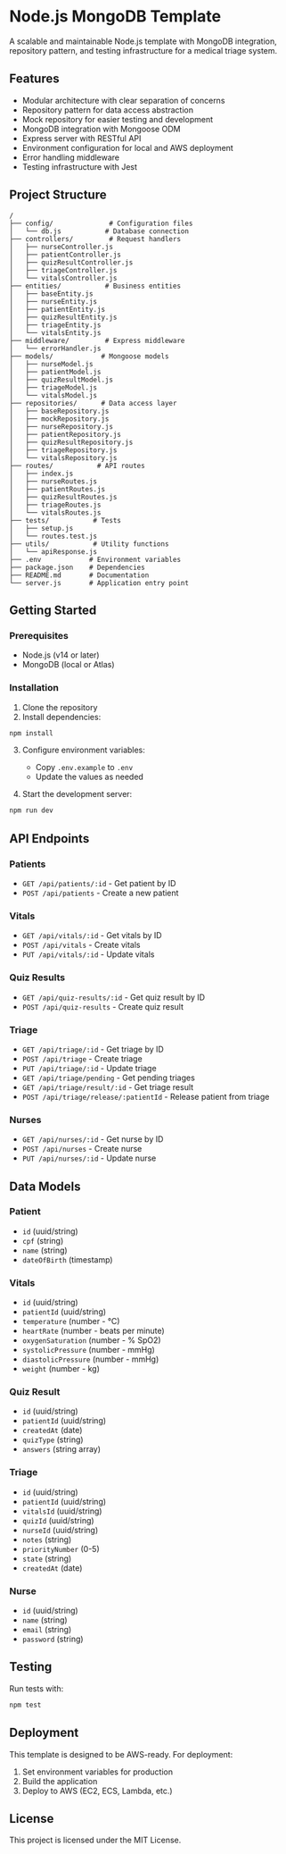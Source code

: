 # Node.js MongoDB Template

A scalable and maintainable Node.js template with MongoDB integration, repository pattern, and testing infrastructure for a medical triage system.

## Features

- Modular architecture with clear separation of concerns
- Repository pattern for data access abstraction
- Mock repository for easier testing and development
- MongoDB integration with Mongoose ODM
- Express server with RESTful API
- Environment configuration for local and AWS deployment
- Error handling middleware
- Testing infrastructure with Jest

## Project Structure

```
/
├── config/              # Configuration files
│   └── db.js           # Database connection
├── controllers/         # Request handlers
│   ├── nurseController.js
│   ├── patientController.js
│   ├── quizResultController.js
│   ├── triageController.js
│   └── vitalsController.js
├── entities/           # Business entities
│   ├── baseEntity.js
│   ├── nurseEntity.js
│   ├── patientEntity.js
│   ├── quizResultEntity.js
│   ├── triageEntity.js
│   └── vitalsEntity.js
├── middleware/         # Express middleware
│   └── errorHandler.js
├── models/            # Mongoose models
│   ├── nurseModel.js
│   ├── patientModel.js
│   ├── quizResultModel.js
│   ├── triageModel.js
│   └── vitalsModel.js
├── repositories/      # Data access layer
│   ├── baseRepository.js
│   ├── mockRepository.js
│   ├── nurseRepository.js
│   ├── patientRepository.js
│   ├── quizResultRepository.js
│   ├── triageRepository.js
│   └── vitalsRepository.js
├── routes/           # API routes
│   ├── index.js
│   ├── nurseRoutes.js
│   ├── patientRoutes.js
│   ├── quizResultRoutes.js
│   ├── triageRoutes.js
│   └── vitalsRoutes.js
├── tests/           # Tests
│   ├── setup.js
│   └── routes.test.js
├── utils/           # Utility functions
│   └── apiResponse.js
├── .env            # Environment variables
├── package.json    # Dependencies
├── README.md       # Documentation
└── server.js       # Application entry point
```

## Getting Started

### Prerequisites

- Node.js (v14 or later)
- MongoDB (local or Atlas)

### Installation

1. Clone the repository
2. Install dependencies:

```bash
npm install
```

3. Configure environment variables:
   - Copy `.env.example` to `.env`
   - Update the values as needed

4. Start the development server:

```bash
npm run dev
```

## API Endpoints

### Patients
- `GET /api/patients/:id` - Get patient by ID
- `POST /api/patients` - Create a new patient

### Vitals
- `GET /api/vitals/:id` - Get vitals by ID
- `POST /api/vitals` - Create vitals
- `PUT /api/vitals/:id` - Update vitals

### Quiz Results
- `GET /api/quiz-results/:id` - Get quiz result by ID
- `POST /api/quiz-results` - Create quiz result

### Triage
- `GET /api/triage/:id` - Get triage by ID
- `POST /api/triage` - Create triage
- `PUT /api/triage/:id` - Update triage
- `GET /api/triage/pending` - Get pending triages
- `GET /api/triage/result/:id` - Get triage result
- `POST /api/triage/release/:patientId` - Release patient from triage

### Nurses
- `GET /api/nurses/:id` - Get nurse by ID
- `POST /api/nurses` - Create nurse
- `PUT /api/nurses/:id` - Update nurse

## Data Models

### Patient
- `id` (uuid/string)
- `cpf` (string)
- `name` (string)
- `dateOfBirth` (timestamp)

### Vitals
- `id` (uuid/string)
- `patientId` (uuid/string)
- `temperature` (number - °C)
- `heartRate` (number - beats per minute)
- `oxygenSaturation` (number - % SpO2)
- `systolicPressure` (number - mmHg)
- `diastolicPressure` (number - mmHg)
- `weight` (number - kg)

### Quiz Result
- `id` (uuid/string)
- `patientId` (uuid/string)
- `createdAt` (date)
- `quizType` (string)
- `answers` (string array)

### Triage
- `id` (uuid/string)
- `patientId` (uuid/string)
- `vitalsId` (uuid/string)
- `quizId` (uuid/string)
- `nurseId` (uuid/string)
- `notes` (string)
- `priorityNumber` (0-5)
- `state` (string)
- `createdAt` (date)

### Nurse
- `id` (uuid/string)
- `name` (string)
- `email` (string)
- `password` (string)

## Testing

Run tests with:

```bash
npm test
```

## Deployment

This template is designed to be AWS-ready. For deployment:

1. Set environment variables for production
2. Build the application
3. Deploy to AWS (EC2, ECS, Lambda, etc.)

## License

This project is licensed under the MIT License.